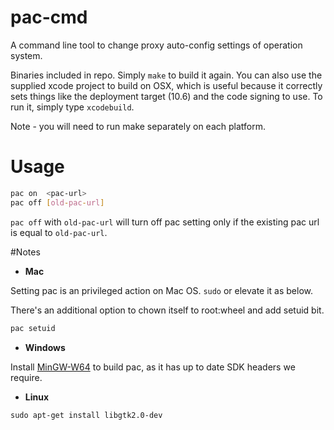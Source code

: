 # pac-cmd

A command line tool to change proxy auto-config settings of operation system.

Binaries included in repo. Simply `make` to build it again. You can also use the supplied xcode project to build on OSX, which is useful because it correctly sets things like the deployment target (10.6) and the code signing to use. To run it, simply type `xcodebuild`.

Note - you will need to run make separately on each platform.

# Usage

```sh
pac on  <pac-url>
pac off [old-pac-url]
```

`pac off` with `old-pac-url` will turn off pac setting only if the existing pac url is equal to `old-pac-url`.

#Notes

*  **Mac**
  
Setting pac is an privileged action on Mac OS. `sudo` or elevate it as below.

There's an additional option to chown itself to root:wheel and add setuid bit.

```sh
pac setuid
```

*  **Windows**

Install [MinGW-W64](http://sourceforge.net/projects/mingw-w64) to build pac, as it has up to date SDK headers we require.

*  **Linux**

`sudo apt-get install libgtk2.0-dev`
